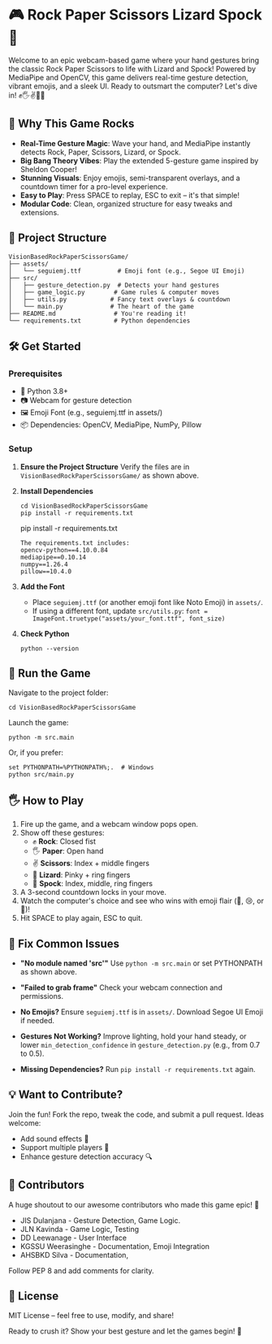# 🎮 Rock Paper Scissors Lizard Spock 🚀

Welcome to an epic webcam-based game where your hand gestures bring the classic Rock Paper Scissors to life with Lizard and Spock! Powered by MediaPipe and OpenCV, this game delivers real-time gesture detection, vibrant emojis, and a sleek UI. Ready to outsmart the computer? Let's dive in! ✊🖐️✌️🦎🖖

## 🌟 Why This Game Rocks

- **Real-Time Gesture Magic**: Wave your hand, and MediaPipe instantly detects Rock, Paper, Scissors, Lizard, or Spock.
- **Big Bang Theory Vibes**: Play the extended 5-gesture game inspired by Sheldon Cooper!
- **Stunning Visuals**: Enjoy emojis, semi-transparent overlays, and a countdown timer for a pro-level experience.
- **Easy to Play**: Press SPACE to replay, ESC to exit – it's that simple!
- **Modular Code**: Clean, organized structure for easy tweaks and extensions.

## 📂 Project Structure
```
VisionBasedRockPaperScissorsGame/
├── assets/
│   └── seguiemj.ttf          # Emoji font (e.g., Segoe UI Emoji)
├── src/
│   ├── gesture_detection.py  # Detects your hand gestures
│   ├── game_logic.py        # Game rules & computer moves
│   ├── utils.py            # Fancy text overlays & countdown
│   └── main.py             # The heart of the game
├── README.md                # You're reading it!
└── requirements.txt         # Python dependencies
```
## 🛠️ Get Started

### Prerequisites

- 🐍 Python 3.8+
- 📷 Webcam for gesture detection
- 🖼️ Emoji Font (e.g., seguiemj.ttf in assets/)
- 📦 Dependencies: OpenCV, MediaPipe, NumPy, Pillow

### Setup

1. **Ensure the Project Structure**
   Verify the files are in `VisionBasedRockPaperScissorsGame/` as shown above.

2. **Install Dependencies**
   ```
   cd VisionBasedRockPaperScissorsGame
   pip install -r requirements.txt
   ```
   pip install -r requirements.txt
   ```
   The requirements.txt includes:
   opencv-python==4.10.0.84
   mediapipe==0.10.14
   numpy==1.26.4
   pillow==10.4.0
   ```

3. **Add the Font**
   - Place `seguiemj.ttf` (or another emoji font like Noto Emoji) in `assets/`.
   - If using a different font, update `src/utils.py`: `font = ImageFont.truetype("assets/your_font.ttf", font_size)`

4. **Check Python**
   ```
   python --version
   ```

## 🎉 Run the Game

Navigate to the project folder:
```
cd VisionBasedRockPaperScissorsGame
```

Launch the game:
```
python -m src.main
```

Or, if you prefer:
```
set PYTHONPATH=%PYTHONPATH%;.  # Windows
python src/main.py
```

## 🖐️ How to Play

1. Fire up the game, and a webcam window pops open.
2. Show off these gestures:
   - ✊ **Rock**: Closed fist
   - 🖐️ **Paper**: Open hand
   - ✌️ **Scissors**: Index + middle fingers
   - 🦎 **Lizard**: Pinky + ring fingers
   - 🖖 **Spock**: Index, middle, ring fingers
3. A 3-second countdown locks in your move.
4. Watch the computer's choice and see who wins with emoji flair (🎉, 😢, or 🤝)!
5. Hit SPACE to play again, ESC to quit.

## 🔧 Fix Common Issues

- **"No module named 'src'"**
  Use `python -m src.main` or set PYTHONPATH as shown above.
  
- **"Failed to grab frame"**
  Check your webcam connection and permissions.
  
- **No Emojis?**
  Ensure `seguiemj.ttf` is in `assets/`. Download Segoe UI Emoji if needed.
  
- **Gestures Not Working?**
  Improve lighting, hold your hand steady, or lower `min_detection_confidence` in `gesture_detection.py` (e.g., from 0.7 to 0.5).
  
- **Missing Dependencies?**
  Run `pip install -r requirements.txt` again.

## 💡 Want to Contribute?

Join the fun! Fork the repo, tweak the code, and submit a pull request. Ideas welcome:
- Add sound effects 🎵
- Support multiple players 👥
- Enhance gesture detection accuracy 🔍

## 👥 Contributors

A huge shoutout to our awesome contributors who made this game epic! 🎉
- JIS Dulanjana -  Gesture Detection, Game Logic.
- JLN Kavinda - Game Logic, Testing
- DD Leewanage - User Interface
- KGSSU Weerasinghe - Documentation, Emoji Integration
- AHSBKD Silva - Documentation, 

Follow PEP 8 and add comments for clarity.

## 📜 License

MIT License – feel free to use, modify, and share!

Ready to crush it? Show your best gesture and let the games begin! 🚀


